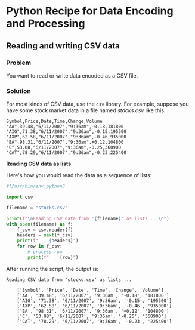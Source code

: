 # Python Recipe for Data Encoding and Processing

## Reading and writing CSV data

### Problem

You want to read or write data encoded as a CSV file.

### Solution

For most kinds of CSV data, use the `csv` library. For example, suppose 
you have some stock market data in a file named *stocks.csv* like this:

```csv
Symbol,Price,Date,Time,Change,Volume
"AA",39.48,"6/11/2007","9:36am",-0.18,181800
"AIG",71.38,"6/11/2007","9:36am",-0.15,195500
"AXP",62.58,"6/11/2007","9:36am",-0.46,935000
"BA",98.31,"6/11/2007","9:36am",+0.12,104800
"C",53.08,"6/11/2007","9:36am",-0.25,360900
"CAT",78.29,"6/11/2007","9:36am",-0.23,225400
```

**Reading CSV data as lists**

Here's how you would read the data as a sequence of lists:

```python
#!/usr/bin/env python3

import csv

filename = "stocks.csv"

print(f"\nReading CSV data from '{filename}' as lists ...\n")
with open(filename) as f:
    f_csv = csv.reader(f)
    headers = next(f_csv)
    print(f"    {headers}")
    for row in f_csv:
        # process row
        print(f"    {row}")
```

After running the script, the output is:

```
Reading CSV data from 'stocks.csv' as lists ...

    ['Symbol', 'Price', 'Date', 'Time', 'Change', 'Volume']
    ['AA', '39.48', '6/11/2007', '9:36am', '-0.18', '181800']
    ['AIG', '71.38', '6/11/2007', '9:36am', '-0.15', '195500']
    ['AXP', '62.58', '6/11/2007', '9:36am', '-0.46', '935000']
    ['BA', '98.31', '6/11/2007', '9:36am', '+0.12', '104800']
    ['C', '53.08', '6/11/2007', '9:36am', '-0.25', '360900']
    ['CAT', '78.29', '6/11/2007', '9:36am', '-0.23', '225400']
```
